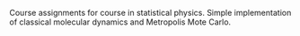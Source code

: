 
Course assignments for course in statistical physics. Simple implementation of classical molecular dynamics and Metropolis Mote Carlo.
